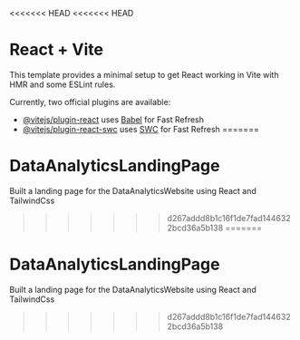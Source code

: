 <<<<<<< HEAD
<<<<<<< HEAD
# React + Vite

This template provides a minimal setup to get React working in Vite with HMR and some ESLint rules.

Currently, two official plugins are available:

- [@vitejs/plugin-react](https://github.com/vitejs/vite-plugin-react/blob/main/packages/plugin-react/README.md) uses [Babel](https://babeljs.io/) for Fast Refresh
- [@vitejs/plugin-react-swc](https://github.com/vitejs/vite-plugin-react-swc) uses [SWC](https://swc.rs/) for Fast Refresh
=======
# DataAnalyticsLandingPage
Built a landing page for the DataAnalyticsWebsite using React and TailwindCss
>>>>>>> d267addd8b1c16f1de7fad1446322bcd36a5b138
=======
# DataAnalyticsLandingPage
Built a landing page for the DataAnalyticsWebsite using React and TailwindCss
>>>>>>> d267addd8b1c16f1de7fad1446322bcd36a5b138
